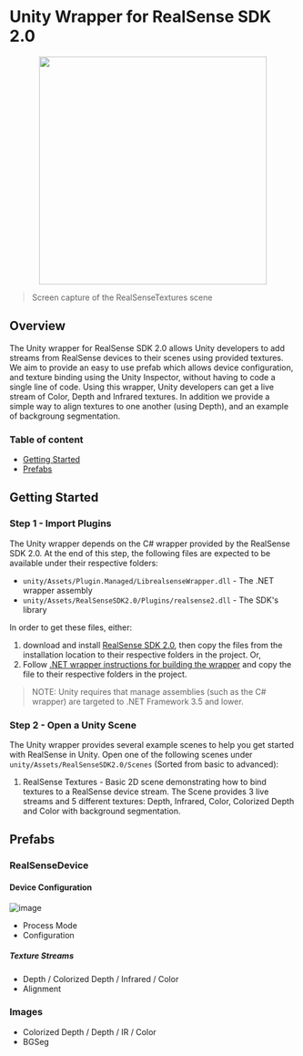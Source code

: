 # Unity Wrapper for RealSense SDK 2.0

<p align="center"><img src="https://user-images.githubusercontent.com/22654243/35569320-93610f10-05d4-11e8-9237-23432532ad87.png" height="400" /></p>

> Screen capture of the RealSenseTextures scene

## Overview

The Unity wrapper for RealSense SDK 2.0 allows Unity developers to add streams from RealSense devices to their scenes using provided textures.
We aim to provide an easy to use prefab which allows device configuration, and texture binding using the Unity Inspector, without having to code a single line of code. 
Using this wrapper, Unity developers can get a live stream of Color, Depth and Infrared textures. In addition we provide a simple way to align textures to one another (using Depth), and an example of backgroung segmentation.


### Table of content

* [Getting Started](#getting-started)
* [Prefabs](#prefabs)

## Getting Started

### Step 1 - Import Plugins

The Unity wrapper depends on the C# wrapper provided by the RealSense SDK 2.0.
At the end of this step, the following files are expected to be available under their respective folders:

* `unity/Assets/Plugin.Managed/LibrealsenseWrapper.dll` - The .NET wrapper assembly
* `unity/Assets/RealSenseSDK2.0/Plugins/realsense2.dll` - The SDK's library

In order to get these files, either:
1. download and install [RealSense SDK 2.0](https://github.com/IntelRealSense/librealsense/releases), then copy the files from the installation location to their respective folders in the project. Or,
2. Follow [.NET wrapper instructions for building the wrapper](https://github.com/IntelRealSense/librealsense/tree/master/wrappers/csharp#getting-started) and copy the file to their respective folders in the project.

> NOTE: Unity requires that manage assemblies (such as the C# wrapper) are targeted to .NET Framework 3.5 and lower.

### Step 2 - Open a Unity Scene

The Unity wrapper provides several example scenes to help you get started with RealSense in Unity. Open one of the following scenes under `unity/Assets/RealSenseSDK2.0/Scenes` (Sorted from basic to advanced):

1. RealSense Textures - Basic 2D scene demonstrating how to bind textures to a RealSense device stream. The Scene provides 3 live streams and 5 different textures: Depth, Infrared, Color, Colorized Depth and Color with background segmentation.


## Prefabs

### RealSenseDevice

#### Device Configuration

![image](https://user-images.githubusercontent.com/22654243/35568760-b5860d4a-05d2-11e8-847a-a0a0904e2370.png)

* Process Mode
* Configuration

##### Texture Streams

* Depth / Colorized Depth / Infrared  / Color
* Alignment

### Images

* Colorized Depth / Depth / IR / Color
* BGSeg
